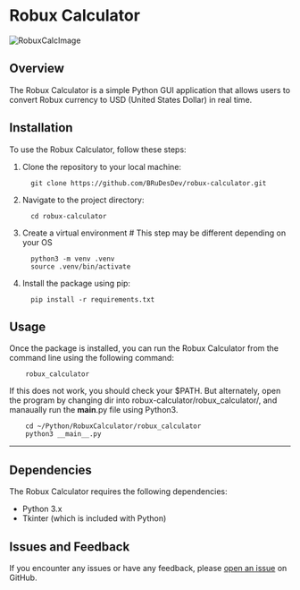 # Robux Calculator
![RobuxCalcImage](https://github.com/BRuDesDev/RobuxCalculator/assets/103232802/8d614e3d-189e-46f4-a51d-ac50aacb3ddb)
## Overview
The Robux Calculator is a simple Python GUI application that allows users to convert Robux currency to USD (United States Dollar) in real time.

## Installation
To use the Robux Calculator, follow these steps:

1. Clone the repository to your local machine:
   
         git clone https://github.com/BRuDesDev/robux-calculator.git
   
2. Navigate to the project directory:

         cd robux-calculator
3. Create a virtual environment # This step may be different depending on your OS

         python3 -m venv .venv
         source .venv/bin/activate  

6. Install the package using pip:

         pip install -r requirements.txt


## Usage
Once the package is installed, you can run the Robux Calculator from the command line using the following command:
        
        robux_calculator

If this does not work, you should check your $PATH. But alternately, open the program by changing dir into robux-calculator/robux_calculator/, 
      and manaually run the __main__.py file using Python3. 

        cd ~/Python/RobuxCalculator/robux_calculator
        python3 __main__.py   

-------------------------------------------------------------------------

## Dependencies
The Robux Calculator requires the following dependencies:
- Python 3.x
- Tkinter (which is included with Python)

## Issues and Feedback
If you encounter any issues or have any feedback, please [open an issue](https://github.com/your_username/robux-calculator/issues) on GitHub.
